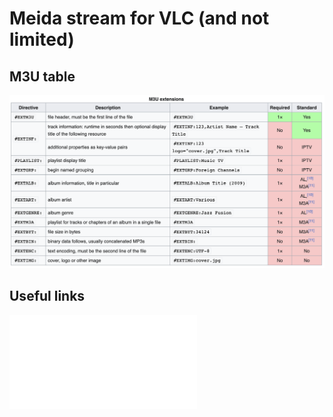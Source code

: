 # Meida stream for VLC (and not limited)

## M3U table

![M3U table](./docs/images/m3u_table.png)

## Useful links

![URLs](./docs//urls.md)